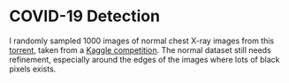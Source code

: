 # COVID-19 Detection

I randomly sampled 1000 images of normal chest X-ray images from this [torrent](https://academictorrents.com/details/95588a735c9ae4d123f3ca408e56570409bcf2a9), taken from a [Kaggle competition](https://www.kaggle.com/c/rsna-pneumonia-detection-challenge). The normal dataset still needs refinement, especially around the edges of the images where lots of black pixels exists.
